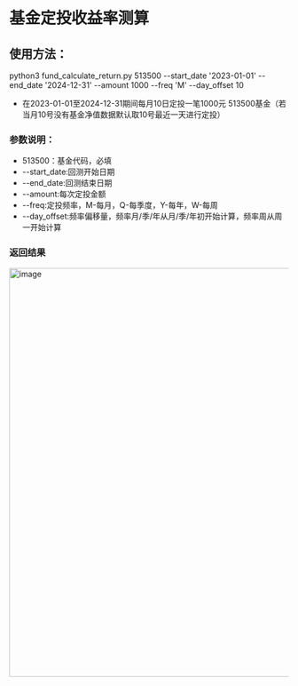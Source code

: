 # 基金定投收益率测算
## 使用方法：
  python3 fund_calculate_return.py 513500 --start_date '2023-01-01' --end_date '2024-12-31' --amount 1000 --freq 'M' --day_offset 10
  - 在2023-01-01至2024-12-31期间每月10日定投一笔1000元 513500基金（若当月10号没有基金净值数据默认取10号最近一天进行定投）
### 参数说明：
  - 513500：基金代码，必填
  - --start_date:回测开始日期
  - --end_date:回测结束日期
  - --amount:每次定投金额
  - --freq:定投频率，M-每月，Q-每季度，Y-每年，W-每周
  - --day_offset:频率偏移量，频率月/季/年从月/季/年初开始计算，频率周从周一开始计算

### 返回结果
<img width="736" alt="image" src="https://github.com/user-attachments/assets/3931fde9-adfb-4f53-b9c7-9bcdbc18d9ac" />

  
